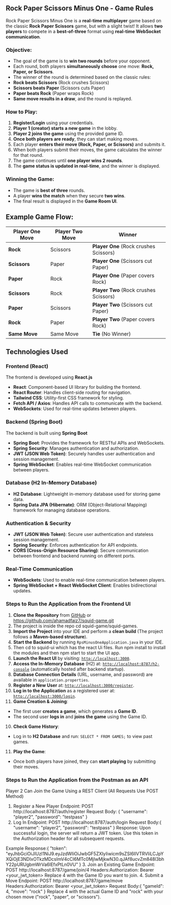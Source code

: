 ## Rock Paper Scissors Minus One - Game Rules

Rock Paper Scissors Minus One is a **real-time multiplayer** game based on the classic **Rock Paper Scissors** game, but
with a slight twist!
It allows **two players** to compete in a **best-of-three** format using **real-time WebSocket communication**.

### Objective:

- The goal of the game is to **win two rounds** before your opponent.
- Each round, both players **simultaneously choose** one move: **Rock, Paper, or Scissors**.
- The winner of the round is determined based on the classic rules:
- **Rock beats Scissors** (Rock crushes Scissors)
- **Scissors beats Paper** (Scissors cuts Paper)
- **Paper beats Rock** (Paper wraps Rock)
- **Same move results in a draw**, and the round is replayed.

### How to Play:

1. **Register/Login** using your credentials.
2. **Player 1 (creator) starts a new game** in the lobby.
3. **Player 2 joins the game** using the provided game ID.
4. **Once both players are ready**, they can start making moves.
5. Each player **enters their move (Rock, Paper, or Scissors)** and submits it.
6. When both players submit their moves, the game calculates the winner for that round.
7. The game continues until **one player wins 2 rounds**.
8. The **game status is updated in real-time**, and the winner is displayed.

### Winning the Game:

- The game is **best of three** rounds.
- A player **wins the match** when they secure **two wins**.
- The final result is displayed in the **Game Room UI**.

## Example Game Flow:

| **Player One Move** | **Player Two Move** | **Winner**                              |
|---------------------|---------------------|-----------------------------------------|
| **Rock**            | Scissors            | **Player One**  (Rock crushes Scissors) |
| **Scissors**        | Paper               | **Player One**  (Scissors cut Paper)    |
| **Paper**           | Rock                | **Player One**  (Paper covers Rock)     |
| **Scissors**        | Rock                | **Player Two**  (Rock crushes Scissors) |
| **Paper**           | Scissors            | **Player Two**  (Scissors cut Paper)    |
| **Rock**            | Paper               | **Player Two**  (Paper covers Rock)     |
| **Same Move**       | Same Move           | **Tie** (No Winner)                     |


## Technologies Used

### Frontend (React)

The frontend is developed using **React.js**

- **React**: Component-based UI library for building the frontend.
- **React Router**: Handles client-side routing for navigation.
- **Tailwind CSS**: Utility-first CSS framework for styling.
- **Fetch API / Axios**: Handles API calls to communicate with the backend.
- **WebSockets**: Used for real-time updates between players.

### Backend (Spring Boot)

The backend is built using **Spring Boot**

- **Spring Boot**: Provides the framework for RESTful APIs and WebSockets.
- **Spring Security**: Manages authentication and authorization.
- **JWT (JSON Web Token)**: Securely handles user authentication and session management.
- **Spring WebSocket**: Enables real-time WebSocket communication between players.

### Database (H2 In-Memory Database)

- **H2 Database**: Lightweight in-memory database used for storing game data.
- **Spring Data JPA (Hibernate)**: ORM (Object-Relational Mapping) framework for managing database operations.

### Authentication & Security

- **JWT (JSON Web Token)**: Secure user authentication and stateless session management.
- **Spring Security**: Enforces authentication for API endpoints.
- **CORS (Cross-Origin Resource Sharing)**: Secure communication between frontend and backend running on
  different ports.

### Real-Time Communication

- **WebSockets**: Used to enable real-time communication between players.
- **Spring WebSocket + React WebSocket Client**: Enables bidirectional updates.

### Steps to Run the Application from the Frontend UI

1. **Clone the Repository** from [GitHub](git@github.com:ahamadfaiz7/squid-game.git) or https://github.com/ahamadfaiz7/squid-game.git
2. The project is inside the repo cd squid-game/squid-games.
4. **Import the Project** into your IDE and perform a **clean build** (The project follows a **Maven-based structure**).
5. **Start the Backend** by running `RpsMinusOneApplication.java` in your IDE.
6. Then cd to squid-ui which has the react Ui files. Run npm install to install the modules and then npm start to start the UI app.
7. **Launch the React UI** by visiting: [`http://localhost:3000`](http://localhost:3000).
8. **Access the In-Memory Database** (H2) at: [`http://localhost:8787/h2-console`](http://localhost:8787/h2-console) (automatically hosted after backend startup).
9. **Database Connection Details** (URL, username, and password) are available in `application.properties`.
10. **Register a New User** at: [`http://localhost:3000/register`](http://localhost:3000/register).
11. **Log in to the Application** as a registered user at: [`http://localhost:3000/login`](http://localhost:3000/login).
12. **Game Creation & Joining**:
 - The first user **creates a game**, which generates a **Game ID**.
 - The second user **logs in** and **joins the game** using the Game ID.
10. **Check Game History**:
- Log in to **H2 Database** and run: `SELECT * FROM GAMES;` to view past games.
11. **Play the Game**:
- Once both players have joined, they can **start playing** by submitting their moves.


### Steps to Run the Application from the Postman as an API
Player 2 Can Join the Game Using a REST Client (All Requests Use POST Method)
1. Register a New Player
   Endpoint: POST http://localhost:8787/auth/register
   Request Body:
   {
   "username": "player2",
   "password": "testpass"
   }
2. Log In
   Endpoint: POST http://localhost:8787/auth/login
   Request Body:{
   "username": "player2",
   "password": "testpass"
   }
   Response:
   Upon successful login, the server will return a JWT token. Use this token in the Authorization header for all subsequent requests.

Example Response:{
"token": "eyJhbGciOiJIUzI1NiJ9.eyJzdWIiOiJwbGF5ZXIyIiwicm9sZSI6IlVTRVIiLCJpYXQiOjE3NDIxOTkzMDcsImV4cCI6MTc0MjIwMjkwN30.qJAf8ucvZm848l3bhY22pURUgbmWrVa6lEfxPtLn0VU"
}
3. Join an Existing Game
   Endpoint: POST http://localhost:8787/game/join/4
   Headers:Authorization: Bearer <your_jwt_token>
   Replace 4 with the Game ID you want to join.
4. Submit a Move
   Endpoint: POST http://localhost:8787/game/move
   Headers:Authorization: Bearer <your_jwt_token>
   Request Body:{
   "gameId": 4,
   "move": "rock"
   }
   Replace 4 with the actual Game ID and "rock" with your chosen move ("rock", "paper", or "scissors").

